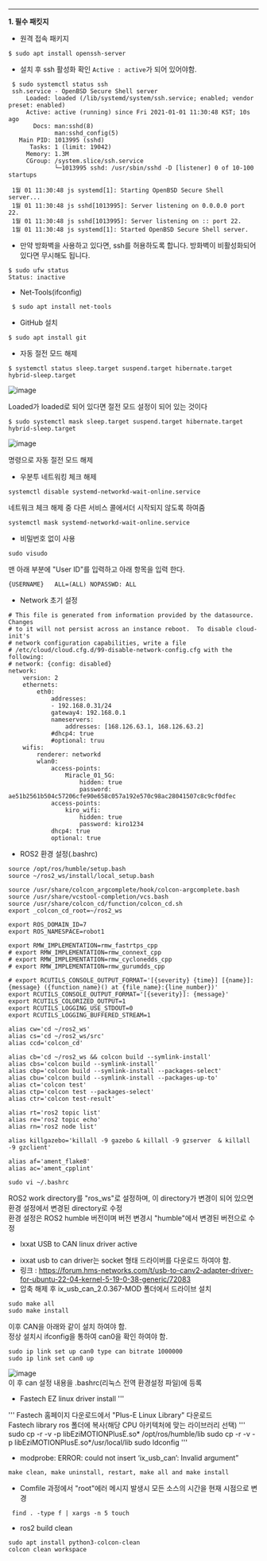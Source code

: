 ---
**1. 필수 패킷지**
 + 원격 접속 패키지
~~~
$ sudo apt install openssh-server
~~~
+ 설치 후 ssh 활성화 확인 `Active : active`가 되어 있어야함. 

```processing
 $ sudo systemctl status ssh
 ssh.service - OpenBSD Secure Shell server
     Loaded: loaded (/lib/systemd/system/ssh.service; enabled; vendor preset: enabled)
     Active: active (running) since Fri 2021-01-01 11:30:48 KST; 10s ago
       Docs: man:sshd(8)
             man:sshd_config(5)
   Main PID: 1013995 (sshd)
      Tasks: 1 (limit: 19042)
     Memory: 1.3M
     CGroup: /system.slice/ssh.service
             └─1013995 sshd: /usr/sbin/sshd -D [listener] 0 of 10-100 startups

 1월 01 11:30:48 js systemd[1]: Starting OpenBSD Secure Shell server...
 1월 01 11:30:48 js sshd[1013995]: Server listening on 0.0.0.0 port 22.
 1월 01 11:30:48 js sshd[1013995]: Server listening on :: port 22.
 1월 01 11:30:48 js systemd[1]: Started OpenBSD Secure Shell server.
```

 + 만약 방화벽을 사용하고 있다면, ssh를 허용하도록 합니다. 방화벽이 비활성화되어있다면 무시해도 됩니다.
```
$ sudo ufw status
Status: inactive
```
 - Net-Tools(ifconfig)
```
 $ sudo apt install net-tools
```
 
 + GitHub 설치
```processing
$ sudo apt install git
```

+ 자동 절전 모드 해제
```
$ systemctl status sleep.target suspend.target hibernate.target hybrid-sleep.target
```
  ![image](https://user-images.githubusercontent.com/97498024/222038093-e5de304a-28bf-48c8-ae22-84a1f34bcf4a.png)   
  
  Loaded가 loaded로 되어 있다면 절전 모드 설정이 되어 있는 것이다
```
$ sudo systemctl mask sleep.target suspend.target hibernate.target hybrid-sleep.target
```
  ![image](https://user-images.githubusercontent.com/97498024/222038159-95b06950-6558-4e7b-afc6-ee4d84d0e982.png)   

  명령으로 자동 절전 모드 해제
  
+ 우분투 네트워킹 체크 해제
```
systemctl disable systemd-networkd-wait-online.service
```

네트워크 체크 해제 중 다른 서비스 콜에서더 시작되지 않도록 하여줌
```
systemctl mask systemd-networkd-wait-online.service
```

+ 비밀번호 없이 사용
```
sudo visudo
```
맨 아래 부분에 "User ID"를 입력하고 아래 항목을 입력 한다.

```
{USERNAME}   ALL=(ALL) NOPASSWD: ALL
```

+ Network 초기 설정
```
# This file is generated from information provided by the datasource.  Changes
# to it will not persist across an instance reboot.  To disable cloud-init's
# network configuration capabilities, write a file
# /etc/cloud/cloud.cfg.d/99-disable-network-config.cfg with the following:
# network: {config: disabled}
network:
    version: 2
    ethernets:
        eth0:
            addresses:
            - 192.168.0.31/24
            gateway4: 192.168.0.1
            nameservers:
                addresses: [168.126.63.1, 168.126.63.2]
            #dhcp4: true
            #optional: truu
    wifis:
        renderer: networkd
        wlan0:
            access-points:
                Miracle_01_5G:
                    hidden: true
                    password: ae51b2561b504c57206cfe90e658c057a192e570c98ac28041507c8c9cf0dfec
            access-points:
                kiro_wifi:
                    hidden: true
                    password: kiro1234
            dhcp4: true
            optional: true
```

+ ROS2 환경 설정(.bashrc)
```
source /opt/ros/humble/setup.bash
source ~/ros2_ws/install/local_setup.bash

source /usr/share/colcon_argcomplete/hook/colcon-argcomplete.bash
source /usr/share/vcstool-completion/vcs.bash
source /usr/share/colcon_cd/function/colcon_cd.sh
export _colcon_cd_root=~/ros2_ws

export ROS_DOMAIN_ID=7
export ROS_NAMESPACE=robot1

export RMW_IMPLEMENTATION=rmw_fastrtps_cpp
# export RMW_IMPLEMENTATION=rmw_connext_cpp
# export RMW_IMPLEMENTATION=rmw_cyclonedds_cpp
# export RMW_IMPLEMENTATION=rmw_gurumdds_cpp

# export RCUTILS_CONSOLE_OUTPUT_FORMAT='[{severity} {time}] [{name}]: {message} ({function_name}() at {file_name}:{line_number})'
export RCUTILS_CONSOLE_OUTPUT_FORMAT='[{severity}]: {message}'
export RCUTILS_COLORIZED_OUTPUT=1
export RCUTILS_LOGGING_USE_STDOUT=0
export RCUTILS_LOGGING_BUFFERED_STREAM=1

alias cw='cd ~/ros2_ws'
alias cs='cd ~/ros2_ws/src'
alias ccd='colcon_cd'

alias cb='cd ~/ros2_ws && colcon build --symlink-install'
alias cbs='colcon build --symlink-install'
alias cbp='colcon build --symlink-install --packages-select'
alias cbu='colcon build --symlink-install --packages-up-to'
alias ct='colcon test'
alias ctp='colcon test --packages-select'
alias ctr='colcon test-result'

alias rt='ros2 topic list'
alias re='ros2 topic echo'
alias rn='ros2 node list'

alias killgazebo='killall -9 gazebo & killall -9 gzserver  & killall -9 gzclient'

alias af='ament_flake8'
alias ac='ament_cpplint'
```
```
sudo vi ~/.bashrc
```
 ROS2 work directory를 "ros_ws"로 설정하며, 이 directory가 변경이 되어 있으면 환경 설정에서 변경된 directory로 수정   
 환경 설정은 ROS2 humble 버전이며 버전 변경시 "humble"에서 변경된 버전으로 수정

+ Ixxat USB to CAN linux driver active
 - ixxat usb to can driver는 socket 형태 드라이버를 다운로드 하여야 함.
 - 링크 : https://forum.hms-networks.com/t/usb-to-canv2-adapter-driver-for-ubuntu-22-04-kernel-5-19-0-38-generic/72083
 - 압축 해제 후 ix_usb_can_2.0.367-MOD 폴더에서 드라이브 설치
```
sudo make all
sudo make install
```
 이후 CAN을 아래와 같이 설치 하여야 함.    
 정상 설치시 ifconfig을 통하여 can0을 확인 하여야 함.
```
sudo ip link set up can0 type can bitrate 1000000
sudo ip link set can0 up
```
 ![image](https://github.com/user-attachments/assets/3e995d4a-b628-4019-89ff-3a06843f7ca8)   
 이 후 can 설정 내용을 .bashrc(리눅스 전역 환경설정 파일)에 등록   

+ Fastech EZ linux driver install
'''

'''
Fastech 홈페이지 다운로드에서 "Plus-E Linux Library" 다운로드   
Fastech library ros 폴더에 복사(해당 CPU 아키텍처에 맞는 라이브러리 선택)
'''
sudo cp -r -v -p libEziMOTIONPlusE.so* /opt/ros/humble/lib
sudo cp -r -v -p libEziMOTIONPlusE.so*/usr/local/lib
sudo ldconfig
'''




+ modprobe: ERROR: could not insert ‘ix_usb_can’: Invalid argument”
```
make clean, make uninstall, restart, make all and make install
```

+ Comfile 과정에서 "root"에러 메시지 발생시 모든 소스의 시간을 현재 시점으로 변경
```
 find . -type f | xargs -n 5 touch
```

+ ros2 build clean
```
sudo apt install python3-colcon-clean
colcon clean workspace
```
